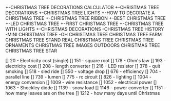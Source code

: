  +-CHRISTMAS TREE DECORATIONS CALCULATOR 
 +-CHRISTMAS TREE DECORATIONS
 +-CHRISTMAS TREE LIGHTS
 +-HOW TO DECORATE A CHRISTMAS TREE
 +-CHRISTMAS TREE RIBBON
 +-BEST CHRISTMAS TREE
 +-LED CHRISTMAS TREE
 +-FIRST CHRISTMAS TREE
 +-CHRISTMAS TREE WITH LIGHTS
 +-CHRISTMAS DECORATIONS
  -CHRISTMAS TREE HISTORY
  -MINI CHRISTMAS TREE
  -OH CHRISTMAS TREE
   CHRISTMAS TREE FARM
   CHRISTMAS TREE STAND
   REAL CHRISTMAS TREE 
   CHRISTMAS TREE ORNAMENTS
   CHRISTMAS TREE IMAGES
   OUTDOORS CHRISTMAS TREE
   CHRISTMAS TREE STAR


[] 20 - Electricity cost (single)
[] 151 - square root
[] 178 - Ohm's law
[] 193 - electricity cost
[] 208 - length converter
[] 216 - LED resistor
[] 378 - quit smoking
[] 518 - sled ride 
[] 550 - voltage drop
[] 676 - efficiency
[] 704 - parallel line
[] 739 - lumen
[] 775 - rc circuit
[] 826 - lighting
[] 1004 - energy conversion
[] 1009 - wire resistance
[] 1052 - electrical power
[] 1063 - Shockley diode
[] 1139 - snow load
[] 1146 - power converter
[] 1151 - how many leaves are on the tree
[] 1212 - how many days until Christmas

